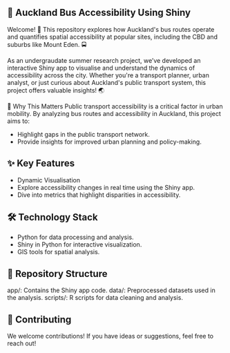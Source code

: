 ## 🚌 Auckland Bus Accessibility Using Shiny
Welcome! 👋 This repository explores how Auckland's bus routes operate and quantifies spatial accessibility at popular sites, including the CBD and suburbs like Mount Eden. 🚍

As an undergraudate summer research project, we’ve developed an interactive Shiny app to visualise and understand the dynamics of accessibility across the city. Whether you're a transport planner, urban analyst, or just curious about Auckland's public transport system, this project offers valuable insights! 🌏

🧐 Why This Matters
Public transport accessibility is a critical factor in urban mobility. By analyzing bus routes and accessibility in Auckland, this project aims to:

* Highlight gaps in the public transport network.
* Provide insights for improved urban planning and policy-making.


## ✨ Key Features
* Dynamic Visualisation
* Explore accessibility changes in real time using the Shiny app.
* Dive into metrics that highlight disparities in accessibility.

## 🛠️ Technology Stack
* Python for data processing and analysis.
* Shiny in Python for interactive visualization.
* GIS tools for spatial analysis.

## 📂 Repository Structure
app/: Contains the Shiny app code.
data/: Preprocessed datasets used in the analysis.
scripts/: R scripts for data cleaning and analysis.

## 🙌 Contributing
We welcome contributions! If you have ideas or suggestions, feel free to reach out!
